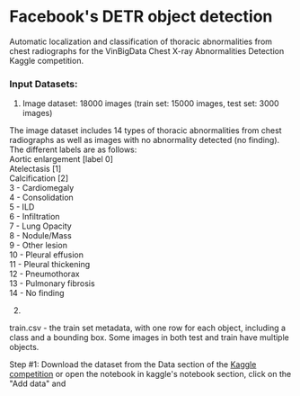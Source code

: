 # Facebook's DETR object detection
Automatic localization and classification of thoracic abnormalities from chest radiographs for the VinBigData Chest X-ray Abnormalities Detection Kaggle competition. 

<b><H3> Input Datasets: </b> </H3>
1) Image dataset:  18000 images (train set: 15000 images, test set: 3000 images)

The image dataset includes 14 types of thoracic abnormalities from chest radiographs as well as images with no abnormality detected (no finding). The different labels are as follows: <br/>
Aortic enlargement [label 0] <br/>
Atelectasis [1] <br/>
Calcification [2] <br/>
3 - Cardiomegaly <br/>
4 - Consolidation <br/>
5 - ILD <br/>
6 - Infiltration <br/>
7 - Lung Opacity <br/>
8 - Nodule/Mass <br/>
9 - Other lesion <br/>
10 - Pleural effusion <br/>
11 - Pleural thickening <br/>
12 - Pneumothorax <br/>
13 - Pulmonary fibrosis <br/>
14 - No finding <br/>


2) 

train.csv - the train set metadata, with one row for each object, including a class and a bounding box. Some images in both test and train have multiple objects.



Step #1: 
Download the dataset from the Data section of the <a href="https://www.kaggle.com/c/vinbigdata-chest-xray-abnormalities-detection/data?select=test">Kaggle competition</a> or open the notebook in kaggle's notebook section, click on the "Add data" and 
